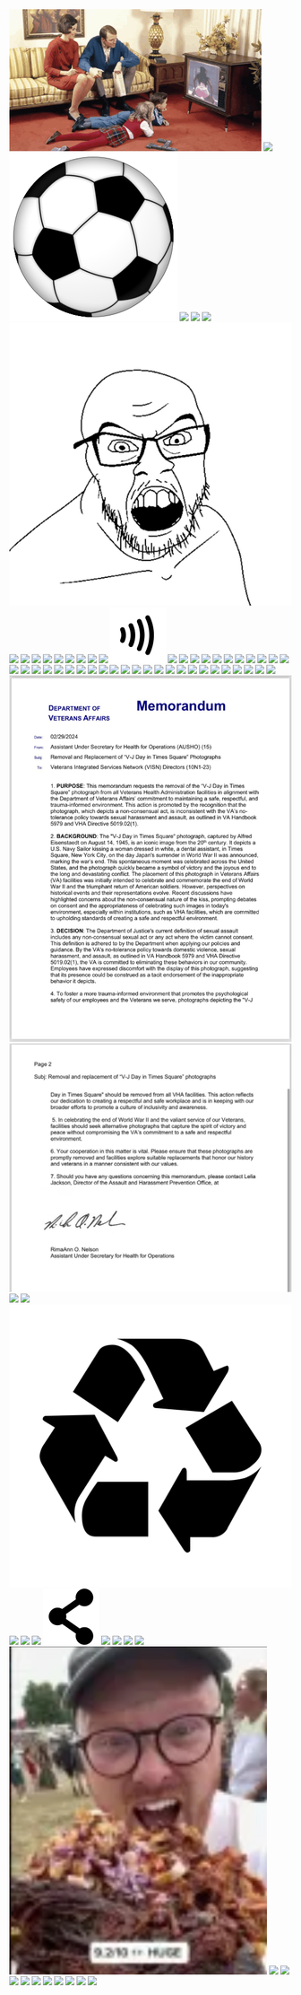 <img src=50s_twerk.gif>
<img src=a_1960s_east_end_childhood.avif>
<img src=ball.svg>
<img src=banana_peel.avif>
<img src=bangla_tailor_note.avif>
<img src=bottle_shadow_face.avif>
<img src=bugjak.avif>
<img src=cctv_bellow.avif>
<img src=cdiet1.avif>
<img src=centralized_decentralized.avif>
<img src=clothes_moth1.avif>
<img src=clothes_moth2.avif>
<img src=clothes_moth3.avif>
<img src=clothes_moth4.avif>
<img src=cobson.avif>
<img src=cof.avif>
<img src=contactless.svg>
<img src=copper.avif>
<img src=cov.avif>
<img src=dentist_light_face.avif>
<img src=directory_hell.avif>
<img src=dollar.avif>
<img src=dumbbell.avif>
<img src=dumbbell1.avif>
<img src=excellent_feeling.avif>
<img src=exeter_pound1.avif>
<img src=exeter_pound2.avif>
<img src=exeter_pound3.avif>
<img src=frog1.avif>
<img src=frog2.avif>
<img src=god_reach.avif>
<img src=goldback1.avif>
<img src=goldback3.avif>
<img src=goldback_fungible.avif>
<img src=homer_penning.avif>
<img src=jaypharm1.avif>
<img src=jaypharm2.avif>
<img src=jaypharm_court1.avif>
<img src=john_major_soapbox.avif>
<img src=keyboard_heatmap.avif>
<img src=kiss.avif>
<img src=kiss1.avif>
<img src=kiss2.avif>
<img src=kiss3.avif>
<img src=kiss4.avif>
<img src=klover_man.avif>
<img src=klover_note.avif>
<img src=me_n_tail.avif>
<img src=milk_outbreak1.avif>
<img src=milk_outbreak2.avif>
<img src=norton_note.avif>
<img src=ora.avif>
<img src=p1.jpeg>
<img src=p2.jpeg>
<img src=rabbit_starvation1.avif>
<img src=rage1.avif>
<img src=recycle.svg>
<img src=ren_etymology.avif>
<img src=roel.avif>
<img src=sealand_dollar.avif>
<img src=share.svg>
<img src=smoke_alarm_battery1.avif>
<img src=smoke_alarm_battery2.avif>
<img src=thickpad.avif>
<img src=tod.avif>
<img src=todjak.avif>
<img src=triggered.avif>
<img src=vhspad.avif>
<img src=x61s_1.avif>
<img src=x61s_2.avif>
<img src=x61s_3.avif>
<img src=x61s_4.avif>
<img src=x61s_5.avif>
<img src=xin_dog.avif>
<img src=yt_boar.avif>
<img src=ytfzf.gif>
